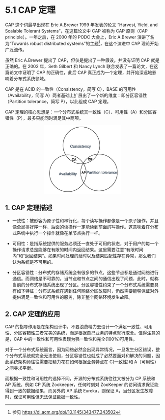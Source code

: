 # 5.1 CAP 定理

CAP 这个词最早出现在 Eric A.Brewer 1999 年发表的论文 “Harvest, Yield, and Scalable Tolerant Systems”，在这篇论文中 CAP 被称为 CAP 原则（CAP principle）。一年之后，在 2000 年的 PODC 大会上，Eric A.Brewer 演讲了名为“Towards robust distributed systems”的主题[^2]，在这个演进中 CAP 理论开始广泛流传。

虽然 Eric A.Brewer 提出了 CAP，但仅是提出了一种假设，并没有证明 CAP 就是正确的。在 2002 年，Seth Gilbert 和 Nancy Lynch 联合发表了一篇论文，在这篇论文中证明了 CAP 的正确性，此后 CAP 真正成为一个定理，并开始深远地影响着分布式系统领域。


CAP 是在 ACID 的一致性（Consistency，简写 C），BASE 的可用性（Availability，简写 A）两者基础上扩展出了一个新的维度：即分区容错性（Partition tolerance，简写 P），以此组成 CAP 定理。

CAP 定理的核心思想是：一个分布式系统其一致性（C）、可用性（A）和分区容错性（P），最多只能同时满足其中两项。

<div  align="center">
	<img src="../assets/cap.png" width = "250"  align=center />
</div>

## 1. CAP 定理描述

- 一致性：被形容为原子性和串行化，每个读写操作都像是一个原子操作，并且像全局排好序一样，后面的读操作一定能读到前面的写操作。这意味着在分布式系统中执行一个操作就像在单节点执行一样。

- 可用性：是指系统提供的服务必须还一直处于可用的状态，对于用户的每一个操作请求总是能够在有限的时间内返回结果。这里需要注意“有限时间内”和“返回结果”。如果时间处理的延时以及结果匹配性存在异常，那么我们认为系统是不可用的。

- 分区容错性：分布式的存储系统会有很多的节点，这些节点都是通过网络进行通信。而网络是不可靠的，当节点和节点之间的通信出现了问题，此时，就称当前的分布式存储系统出现了分区。分区容错性约束了一个分布式系统需要具有如下特征：分布式系统在遇到任何网络分区故障时，仍然需要能够保证对外提供满足一致性和可用性的服务，除非整个网络环境发生故障。


## 2. CAP 定理的应用

CAP 的指导作用是在架构设计中，不要浪费精力去设计一个满足一致性、可用性、分区容错性三者完美的系统，而是根据自己业务的特点就行取舍。值得注意的是，CAP 中的一致性和可用性表现为强一致性和完全(100%)可用性。

对于一个分布式系统而言，因为网络必然会出现异常情况，一旦发生分区错误，整个分布式系统就完全无法使用，分区容错性也就成了必然要面对和解决的问题，因此系统架构师往往需要把精力花在如何根据业务特点在 C(一致性)和 A（可用性）之间寻求平衡。

而根据一致性和可用性的选择不同，开源的分布式系统往往又被分为 CP 系统和 AP 系统。例如 CP 系统 Zookeeper，任何时刻对 ZooKeeper 的访问请求保证能得到一致的数据结果，而另外的 AP 系统 Eureka，则保证 A，当分区发生故障时，保证可用性但无法保证数据一致性。


[^2]: 参见 https://dl.acm.org/doi/10.1145/343477.343502